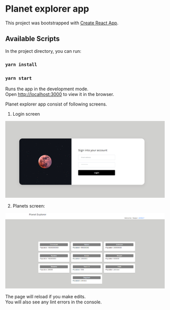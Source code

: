 # Planet explorer app

This project was bootstrapped with [Create React App](https://github.com/facebook/create-react-app).

## Available Scripts

In the project directory, you can run:

### `yarn install`

### `yarn start`

Runs the app in the development mode.\
Open [http://localhost:3000](http://localhost:3000) to view it in the browser.

Planet explorer app consist of following screens.
1) Login screen

![](public/login.PNG)

2) Planets screen:

![](public/planets.PNG)

The page will reload if you make edits.\
You will also see any lint errors in the console.
